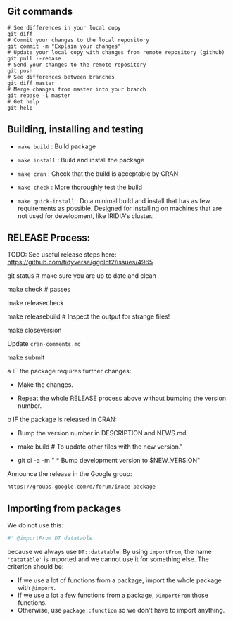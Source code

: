 Git commands
---------------------
```
# See differences in your local copy
git diff
# Commit your changes to the local repository
git commit -m "Explain your changes"
# Update your local copy with changes from remote repository (github)
git pull --rebase
# Send your changes to the remote repository
git push
# See differences between branches
git diff master
# Merge changes from master into your branch
git rebase -i master
# Get help
git help
```

Building, installing and testing
--------------------------------

* `make build` :   Build package

* `make install` :   Build and install the package
  
* `make cran` :   Check that the build is acceptable by CRAN

* `make check` :  More thoroughly test the build

* `make quick-install` : Do a minimal build and install that has as few
  requirements as possible. Designed for installing on machines that are not
  used for development, like IRIDIA's cluster.



RELEASE Process:
----------------

TODO: See useful release steps here: https://github.com/tidyverse/ggplot2/issues/4965

git status # make sure you are up to date and clean

make check # passes

make releasecheck 

make releasebuild # Inspect the output for strange files!

make closeversion

Update `cran-comments.md`

make submit

a IF the package requires further changes:

  * Make the changes.

  * Repeat the whole RELEASE process above without bumping the version number.


b IF the package is released in CRAN:

  * Bump the version number in DESCRIPTION and NEWS.md.

  * make build # To update other files with the new version."

  * git ci -a -m " * Bump development version to $NEW_VERSION"

Announce the release in the Google group:

    https://groups.google.com/d/forum/irace-package


Importing from packages
-----------------------

We do not use this: 

```R
#' @importFrom DT datatable
```

because we always use `DT::datatable`. By using `importFrom`, the name
`'datatable'` is imported and we cannot use it for something else.  The
criterion should be:

 * If we use a lot of functions from a package, import the whole package with `@import`.
 * If we use a lot a few functions from a package, `@importFrom` those functions.
 * Otherwise, use `package::function` so we don't have to import anything.
